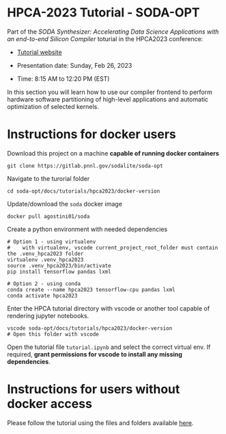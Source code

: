 # HPCA-2023 Tutorial - SODA-OPT

Part of the *SODA Synthesizer: Accelerating Data Science Applications with an end-to-end Silicon Compiler* toturial in the HPCA2023 conference: 

* [Tutorial website](https://hpc.pnl.gov/SODA/tutorials/2023/HPCA.html/)


* Presentation date: Sunday, Feb 26, 2023
* Time: 8:15 AM to 12:20 PM (EST)

In this section you will learn how to use our compiler frontend to perform hardware software partitioning of high-level applications and automatic optimization of selected kernels.

# Instructions for docker users

Download this project on a machine **capable of running docker containers**

```
git clone https://gitlab.pnnl.gov/sodalite/soda-opt
```

Navigate to the turorial folder

```
cd soda-opt/docs/tutorials/hpca2023/docker-version
```

Update/download the `soda` docker image

```
docker pull agostini01/soda
```

Create a python environment with needed dependencies

```
# Option 1 - using virtualenv
#    with virtualenv, vscode current_project_root_folder must contain the .venv_hpca2023 folder
virtualenv .venv_hpca2023
source .venv_hpca2023/bin/activate
pip install tensorflow pandas lxml

# Option 2 - using conda
conda create --name hpca2023 tensorflow-cpu pandas lxml
conda activate hpca2023
```

Enter the HPCA tutorial directory with vscode or another tool capable of rendering jupyter notebooks.

```
vscode soda-opt/docs/tutorials/hpca2023/docker-version
# Open this folder with vscode
```

Open the tutorial file `tutorial.ipynb` and select the correct virtual env.
If required, **grant permissions for vscode to install any missing dependencies**.

# Instructions for users without docker access

Please follow the tutorial using the files and folders available [here](docs/tutorials/hpca2023/docker-version-executed).
